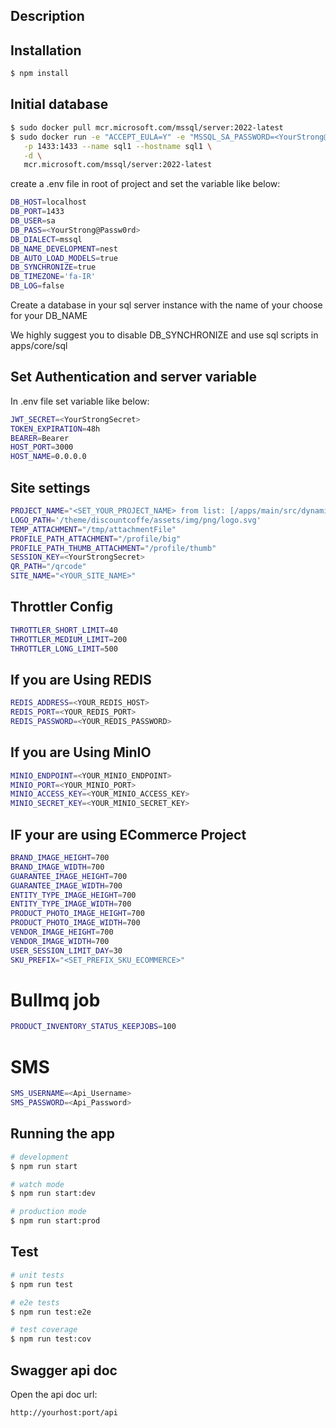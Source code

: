 ## Description

## Installation

```bash
$ npm install
```

## Initial database

```bash
$ sudo docker pull mcr.microsoft.com/mssql/server:2022-latest
$ sudo docker run -e "ACCEPT_EULA=Y" -e "MSSQL_SA_PASSWORD=<YourStrong@Passw0rd>" \
   -p 1433:1433 --name sql1 --hostname sql1 \
   -d \
   mcr.microsoft.com/mssql/server:2022-latest
```

create a .env file in root of project and set the variable like below:

```bash
DB_HOST=localhost
DB_PORT=1433
DB_USER=sa
DB_PASS=<YourStrong@Passw0rd>
DB_DIALECT=mssql
DB_NAME_DEVELOPMENT=nest
DB_AUTO_LOAD_MODELS=true
DB_SYNCHRONIZE=true
DB_TIMEZONE='fa-IR'
DB_LOG=false
```

Create a database in your sql server instance with the name of your choose for your DB_NAME

We highly suggest you to disable DB_SYNCHRONIZE and use sql scripts in apps/core/sql

## Set Authentication and server variable

In .env file set variable like below:

```bash
JWT_SECRET=<YourStrongSecret>
TOKEN_EXPIRATION=48h
BEARER=Bearer
HOST_PORT=3000
HOST_NAME=0.0.0.0
```

## Site settings

```bash
PROJECT_NAME="<SET_YOUR_PROJECT_NAME> from list: [/apps/main/src/dynamic-provider]"
LOGO_PATH='/theme/discountcoffe/assets/img/png/logo.svg'
TEMP_ATTACHMENT="/tmp/attachmentFile"
PROFILE_PATH_ATTACHMENT="/profile/big"
PROFILE_PATH_THUMB_ATTACHMENT="/profile/thumb"
SESSION_KEY=<YourStrongSecret>
QR_PATH="/qrcode"
SITE_NAME="<YOUR_SITE_NAME>"
```

## Throttler Config

```bash
THROTTLER_SHORT_LIMIT=40
THROTTLER_MEDIUM_LIMIT=200
THROTTLER_LONG_LIMIT=500
```

## If you are Using REDIS

```bash
REDIS_ADDRESS=<YOUR_REDIS_HOST>
REDIS_PORT=<YOUR_REDIS_PORT>
REDIS_PASSWORD=<YOUR_REDIS_PASSWORD>
```

## If you are Using MinIO

```bash
MINIO_ENDPOINT=<YOUR_MINIO_ENDPOINT>
MINIO_PORT=<YOUR_MINIO_PORT>
MINIO_ACCESS_KEY=<YOUR_MINIO_ACCESS_KEY>
MINIO_SECRET_KEY=<YOUR_MINIO_SECRET_KEY>
```

## IF your are using ECommerce Project

```bash
BRAND_IMAGE_HEIGHT=700
BRAND_IMAGE_WIDTH=700
GUARANTEE_IMAGE_HEIGHT=700
GUARANTEE_IMAGE_WIDTH=700
ENTITY_TYPE_IMAGE_HEIGHT=700
ENTITY_TYPE_IMAGE_WIDTH=700
PRODUCT_PHOTO_IMAGE_HEIGHT=700
PRODUCT_PHOTO_IMAGE_WIDTH=700
VENDOR_IMAGE_HEIGHT=700
VENDOR_IMAGE_WIDTH=700
USER_SESSION_LIMIT_DAY=30
SKU_PREFIX="<SET_PREFIX_SKU_ECOMMERCE>"
```

# Bullmq job

```bash
PRODUCT_INVENTORY_STATUS_KEEPJOBS=100
```

# SMS

```bash
SMS_USERNAME=<Api_Username>
SMS_PASSWORD=<Api_Password>
```

## Running the app

```bash
# development
$ npm run start

# watch mode
$ npm run start:dev

# production mode
$ npm run start:prod
```

## Test

```bash
# unit tests
$ npm run test

# e2e tests
$ npm run test:e2e

# test coverage
$ npm run test:cov
```

## Swagger api doc

Open the api doc url:

```bash
http://yourhost:port/api
```
